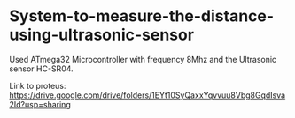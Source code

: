 # System-to-measure-the-distance-using-ultrasonic-sensor

Used ATmega32 Microcontroller with frequency 8Mhz and the Ultrasonic sensor HC-SR04.

Link to proteus:
https://drive.google.com/drive/folders/1EYt10SyQaxxYqvvuu8Vbg8GqdIsva2Id?usp=sharing
